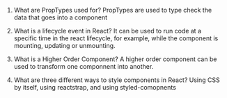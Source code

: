 1. What are PropTypes used for?
PropTypes are used to type check the data that goes into a component

2. What is a lifecycle event in React?
It can be used to run code at a specific time in the react lifecycle, for example, while the component is mounting, updating or unmounting.

3. What is a Higher Order Component?
A higher order component can be used to transform one componnent into another.

4. What are three different ways to style components in React?
Using CSS by itself, using reactstrap, and using styled-comopnents
